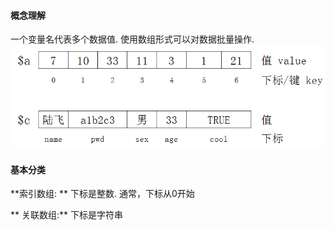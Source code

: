#### 概念理解

一个变量名代表多个数据值. 使用数组形式可以对数据批量操作.![](/assets/2017-03-13_152102.png)

#### 基本分类

**索引数组: **   下标是整数.     通常，下标从0开始

**
关联数组:**    下标是字符串



